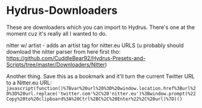 # Hydrus-Downloaders

These are downloaders which you can import to Hydrus. There's one at the moment cuz it's really all I wanted to do.

nitter w/ artist - adds an artist tag for nitter.eu URLS (u probably should download the nitter parser from here first tho: https://github.com/CuddleBear92/Hydrus-Presets-and-Scripts/tree/master/Downloaders/Nitter)

Another thing. Save this as a bookmark and it'll turn the current Twitter URL to a Nitter.eu URL:
`javascript(function()%7Bvar%20url%20%3D%20window.location.href%3Burl%20%3D%20url.replace('twitter.com'%2C%20'nitter.eu')%3Bwindow.prompt(%22Copy%20to%20clipboard%3A%20Ctrl%2BC%2C%20Enter%22%2C%20url)%7D)()`
